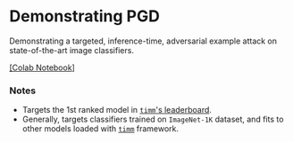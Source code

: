 # Demonstrating PGD

Demonstrating a targeted, inference-time, adversarial example attack on state-of-the-art image classifiers.

[[Colab Notebook]]()

### Notes
- Targets the 1st ranked model in [`timm`'s leaderboard](https://huggingface.co/spaces/timm/leaderboard).
- Generally, targets classifiers trained on `ImageNet-1K` dataset, 
and fits to other models loaded with [`timm`](https://github.com/huggingface/pytorch-image-models) framework. 